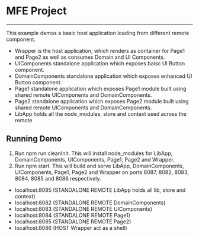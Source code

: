 # MFE Project
---------------

This example demos a basic host application loading from different remote component.

- Wrapper is the host application, which renders as container for Page1 and Page2 as well as consumes Domain and UI Components.
- UIComponents standalone application which exposes baisc UI Button component.
- DomainComponents standalone application which exposes enhanced UI Button component.
- Page1 standalone application which exposes Page1 module built using shared remote UIComponents and DomainComponents.
- Page2 standalone application which exposes Page2 module built using shared remote UIComponents and DomainComponents.
- LibApp holds all the node_modules, store and context used across the remote

## Running Demo
1. Run npm run cleanInit. This will install node_modules for LibApp, DomainComponents, UIComponents, Page1, Page2 and Wrapper.
2. Run npm start. This will build and serve LibApp, DomainComponents, UIComponents, Page1, Page2 and Wrapper on ports 8087, 8082, 8083, 8084, 8085 and 8086 respectively.

* localhost:8085 (STANDALONE REMOTE LibApp holds all lib, store and context)
* localhost:8082 (STANDALONE REMOTE DomainComponents)
* localhost:8083 (STANDALONE REMOTE UIComponents)
* localhost:8084 (STANDALONE REMOTE Page1)
* localhost:8085 (STANDALONE REMOTE Page2)
* localhost:8086 (HOST Wrapper act as a shell)
